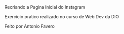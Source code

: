 Recriando a Pagina Inicial do Instagram

Exercicio pratico realizado no curso de Web Dev da DIO

Feito por Antonio Favero
